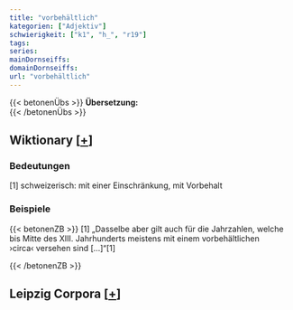 ```yaml
---
title: "vorbehältlich"
kategorien: ["Adjektiv"]
schwierigkeit: ["k1", "h_", "r19"]
tags:
series:
mainDornseiffs:
domainDornseiffs:
url: "vorbehältlich"
---
```


{{< betonenÜbs >}}
**Übersetzung:**  
{{< /betonenÜbs >}}

## Wiktionary [[+](https://de.wiktionary.org/wiki/vorbehältlich)]

### Bedeutungen
[1] schweizerisch: mit einer Einschränkung, mit Vorbehalt  

### Beispiele
{{< betonenZB >}}
[1] „Dasselbe aber gilt auch für die Jahrzahlen, welche bis Mitte des XIII. Jahrhunderts meistens mit einem vorbehältlichen ›circa‹ versehen sind […]“[1]  

{{< /betonenZB >}}

## Leipzig Corpora [[+](https://corpora.uni-leipzig.de/en/res?word=vorbehältlich&corpusId=deu_newscrawl-public_2018)]

